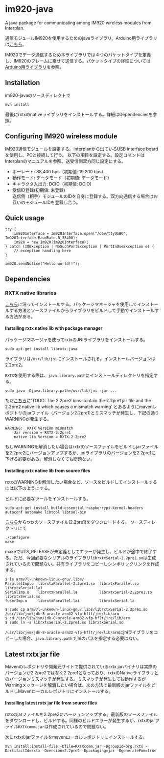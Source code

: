# im920-java
A java package for communicating among IM920 wireless modules from Interplan.

通信モジュールIM920を使用するためのjavaライブラリ。Arduino用ライブラリは[こちら](https://github.com/tutertlob/im920-arduino)。

IM920でデータ通信するため本ライブラリでは４つのパケットタイプを定義し、IM920のフレームに乗せて送信する。パケットタイプの詳細については[Arduino用ライブラリ](https://github.com/tutertlob/im920-arduino)を参照。

## Installation
im920-javaのソースディレクトで
```
mvn install
```

最後にrxtxのnativeライブラリをインストールする。詳細はDependenciesを参照。

## Configuring IM920 wireless module
IM920通信モジュールを設定する。Interplanから出ているUSB interface boardを使用し、PCと接続して行う。
以下の項目を設定する。設定コマンドはInterplanのマニュアルを参照。送受信側双方同じ設定にする。
* ボーレート: 38,400 bps（初期値: 19,200 bps）
* 動作モード: データモード（初期値: データモード）
* キャラクタ入出力: DCIO（初期値: DCIO)
* 受信ID登録(初期値: 未登録)
  </br>送信側（相手）モジュールのIDを自身に登録する。双方向通信する場合はお互いのモジュールIDを登録し合う。

## Quick usage
```
try {
    im920Interface = Im920Interface.open("/dev/ttyUSB0", Im920Interface.BaudRate.B_38400);
    im920 = new Im920(im920Interface);
} catch (IOException | NoSuchPortException | PortInUseException e) {
    // exception handling here
}

im920.sendNotice("Hello world!!");
 ```

## Dependencies
### RXTX native libraries
[こちら](http://rxtx.qbang.org/wiki/index.php/Installation_on_Linux)に沿ってインストールする。パッケージマネージャを使用してインストールする方法とソースファイルからライブラリをビルドして手動でインストールする方法がある。

#### Installing rxtx native lib with package manager
パッケージマネージャを使ってrxtxのJNIライブラリをインストールする。
````
sudo apt-get install librxtx-java
````
ライブラリは`/usr/lib/jni`にインストールされる。インストールバージョンは2.2pre2。

`RXTX`を使用する際は、`java.library.path`にインストールディレクトリを指定する。
```
sudo java -Djava.library.path=/usr/lib/jni -jar ...
```
ただ[こちら](http://rxtx.qbang.org/wiki/index.php/Download)に'TODO: The 2.2pre2 bins contain the 2.2pre1 jar file and the 2.2pre2 native lib which causes a mismatch warning'
とあるようにmavenレポジトリのjarファイル（バージョン2.2pre1)とミスマッチが発生し、下記の通りWARNINGが発生する。
```
WARNING:  RXTX Version mismatch
	Jar version = RXTX-2.2pre1
	native lib Version = RXTX-2.2pre2
```
もしWARNINGを解消したい場合はrxtxのソースファイルをビルドしjarファイルを2.2pre2にバージョンアップするか、jniライブラリのバージョンを2.2pre1に下げる必要がある。解消しなくても問題ない。


#### Installing rxtx native lib from source files
rxtxのWARNINGを解消したい場合など、ソースをビルドしてインストールするには以下のようにする。

ビルドに必要なツールをインストールする。
```
sudo apt-get install build-essential raspberrypi-kernel-headers autoconf automake libtool libtool-bin
```
[こちら](http://rxtx.qbang.org/wiki/index.php/Download)からrxtxのソースファイル(2.2pre1)をダウンロードする。
ソースディレクトリにて
```
./configure
make
```
makeでUTS_RELEASEが未定義としてエラーが発生し、ビルドが途中で終了する。ただ、今回必要なシリアルのライブラリ`librxtxSerial-2.2pre1.so`は生成されているので問題ない。共有ライブラリをコピーしシンボリックリンクを作成する。
```
$ ls armv7l-unknown-linux-gnu/.libs/
ParallelImp.o  librxtxParallel-2.2pre1.so  librxtxParallel.so        librxtxSerial.lai
SerialImp.o    librxtxParallel.la          librxtxSerial-2.2pre1.so  librxtxSerial.so
fuserImp.o     librxtxParallel.lai         librxtxSerial.la

$ sudo cp armv7l-unknown-linux-gnu/.libs/librxtxSerial-2.2pre1.so /usr/lib/jvm/jdk-8-oracle-arm32-vfp-hflt/jre/lib/arm
$ cd /usr/lib/jvm/jdk-8-oracle-arm32-vfp-hflt/jre/lib/arm
$ sudo ln -s librxtxSerial-2.2pre1.so librxtxSerial.so
```
`/usr/lib/jvm/jdk-8-oracle-arm32-vfp-hflt/jre/lib/arm`にjniライブラリをコピーした場合、`java.library.path`でjniのパスを指定する必要はない。

## Latest rxtx jar file
Mavenのレポジトリや開発元サイトで提供されているrxtx jarバイナリは実際のバージョンが2.2pre2ではなく2.2pre1となっており、rxtxのNativeライブラリとのバージョンミスマッチが発生する。ミスマッチが発生しても動作するがWarningメッセージを解消したい場合は、次の方法で最新版のjarファイルをビルドしMavenローカルレポジトリにインストールする。
#### Installing latest rxtx jar file from source files
rxtxのjarファイルを2.2pre2にバージョンアップする。最新版のソースファイルをダウンロードし、ビルドする。同様のビルドエラーが発生するが、rxtxのjarファイル`RXTXcomm.jar`は作成されているので問題ない。

次にrxtxのjarファイルをmavenローカルレポジトリにインストールする。
```
mvn install:install-file -Dfile=RXTXcomm.jar -DgroupId=org.rxtx -DartifactId=rxtx -Dversion=2.2pre2 -Dpackaging=jar -DgeneratePom=true
```

